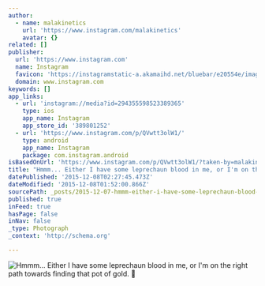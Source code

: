 ```yaml
---
author:
  - name: malakinetics
    url: 'https://www.instagram.com/malakinetics'
    avatar: {}
related: []
publisher:
  url: 'https://www.instagram.com'
  name: Instagram
  favicon: 'https://instagramstatic-a.akamaihd.net/bluebar/e20554e/images/ico/favicon.ico'
  domain: www.instagram.com
keywords: []
app_links:
  - url: 'instagram://media?id=294355598523389365'
    type: ios
    app_name: Instagram
    app_store_id: '389801252'
  - url: 'https://www.instagram.com/p/QVwtt3olW1/'
    type: android
    app_name: Instagram
    package: com.instagram.android
isBasedOnUrl: 'https://www.instagram.com/p/QVwtt3olW1/?taken-by=malakinetics'
title: "Hmmm... Either I have some leprechaun blood in me, or I'm on the right path towards finding that pot of gold. \uD83C\uDF40"
datePublished: '2015-12-08T02:27:45.473Z'
dateModified: '2015-12-08T01:52:00.866Z'
sourcePath: _posts/2015-12-07-hmmm-either-i-have-some-leprechaun-blood-in-me-or-im-on.md
published: true
inFeed: true
hasPage: false
inNav: false
_type: Photograph
_context: 'http://schema.org'

---
```

![Hmmm&period;&period;&period; Either I have some leprechaun blood in me&comma; or I'm on the right path towards finding that pot of gold&period; ](https://scontent.cdninstagram.com/hphotos-xfa1/t51.2885-15/e15/11192592_1815058102051887_2144755954_n.jpg)